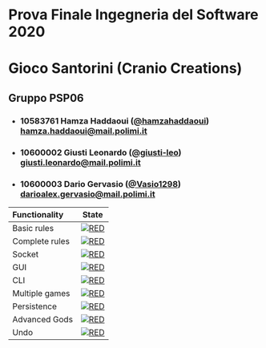 # Prova Finale Ingegneria del Software 2020
# Gioco Santorini (Cranio Creations)

## Gruppo PSP06


- ###   10583761   Hamza Haddaoui ([@hamzahaddaoui](https://github.com/hamzahaddaoui))<br>hamza.haddaoui@mail.polimi.it
- ###   10600002    Giusti Leonardo ([@giusti-leo](https://github.com/giusti-leo))<br>giusti.leonardo@mail.polimi.it
- ###   10600003    Dario Gervasio ([@Vasio1298](https://github.com/Vasio1298))<br>darioalex.gervasio@mail.polimi.it

| Functionality | State |
|:-----------------------|:------------------------------------:|
| Basic rules | [![RED](https://placehold.it/15/f03c15/f03c15)](#) |
| Complete rules | [![RED](https://placehold.it/15/f03c15/f03c15)](#) |
| Socket | [![RED](https://placehold.it/15/f03c15/f03c15)](#) |
| GUI | [![RED](https://placehold.it/15/f03c15/f03c15)](#) |
| CLI | [![RED](https://placehold.it/15/f03c15/f03c15)](#) |
| Multiple games | [![RED](https://placehold.it/15/f03c15/f03c15)](#) |
| Persistence | [![RED](https://placehold.it/15/f03c15/f03c15)](#) |
| Advanced Gods | [![RED](https://placehold.it/15/f03c15/f03c15)](#) |
| Undo | [![RED](https://placehold.it/15/f03c15/f03c15)](#) |

<!--
[![RED](https://placehold.it/15/f03c15/f03c15)](#)
[![YELLOW](https://placehold.it/15/ffdd00/ffdd00)](#)
[![GREEN](https://placehold.it/15/44bb44/44bb44)](#)
-->
